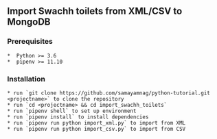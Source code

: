 ## Import Swachh toilets from XML/CSV  to MongoDB ##

### Prerequisites ###

    *  Python >= 3.6
    *  pipenv >= 11.10

### Installation ###

    * run `git clone https://github.com/samayamnag/python-tutorial.git <projectname>` to clone the repository
    * run `cd <projectname> && cd import_swachh_toilets`
    * run `pipenv shell` to set up environment
    * run `pipenv install` to install dependencies
    * run `pipenv run python import_xml.py` to import from XML
    * run `pipenv run python import_csv.py` to import from CSV
